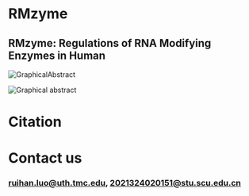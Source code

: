 # RMzyme
## RMzyme: Regulations of RNA Modifying Enzymes in Human
![GraphicalAbstract](https://github.com/user-attachments/assets/8be088fd-ae5c-4a8d-9126-c8685a63ac2f)

<picture>
 <source media="(prefers-color-scheme: dark)" srcset="">
 <source media="(prefers-color-scheme: light)" srcset="">
 <img alt="Graphical abstract" src="YOUR-DEFAULT-IMAGE">
</picture>

# Citation
### 
# Contact us
### ruihan.luo@uth.tmc.edu, 2021324020151@stu.scu.edu.cn
        

